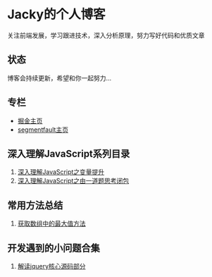 # Jacky的个人博客

关注前端发展，学习跟进技术，深入分析原理，努力写好代码和优质文章

## 状态

博客会持续更新，希望和你一起努力...

## 专栏

* [掘金主页](https://juejin.im/user/5d77c17bf265da03c61e7c24)
* [segmentfault主页](https://segmentfault.com/u/jackysummer/articles)

## 深入理解JavaScript系列目录

1. [深入理解JavaScript之变量提升](https://github.com/Jacky-Summer/personal-blog/blob/master/%E6%B7%B1%E5%85%A5%E7%90%86%E8%A7%A3JavaScript%E7%B3%BB%E5%88%97/%E6%B7%B1%E5%85%A5%E7%90%86%E8%A7%A3JavaScript%E4%B9%8B%E5%8F%98%E9%87%8F%E6%8F%90%E5%8D%87.md)
2. [深入理解JavaScript之由一道题思考闭包](https://github.com/Jacky-Summer/personal-blog/blob/master/%E6%B7%B1%E5%85%A5%E7%90%86%E8%A7%A3JavaScript%E7%B3%BB%E5%88%97/%E6%B7%B1%E5%85%A5%E7%90%86%E8%A7%A3JavaScript%E4%B9%8B%E7%94%B1%E4%B8%80%E9%81%93%E9%A2%98%E6%80%9D%E8%80%83%E9%97%AD%E5%8C%85.md)

## 常用方法总结

1. [获取数组中的最大值方法](https://github.com/Jacky-Summer/personal-blog/blob/master/%E5%B8%B8%E7%94%A8%E6%96%B9%E6%B3%95%E6%80%BB%E7%BB%93/%E8%8E%B7%E5%8F%96%E6%95%B0%E7%BB%84%E4%B8%AD%E7%9A%84%E6%9C%80%E5%A4%A7%E5%80%BC%E6%96%B9%E6%B3%95.md)

## 开发遇到的小问题合集

1. [解读jquery核心源码部分](https://github.com/Jacky-Summer/personal-blog/blob/master/jQuery%E7%B3%BB%E5%88%97/%E8%A7%A3%E8%AF%BBjquery%E6%A0%B8%E5%BF%83%E6%BA%90%E7%A0%81%E9%83%A8%E5%88%86.md)